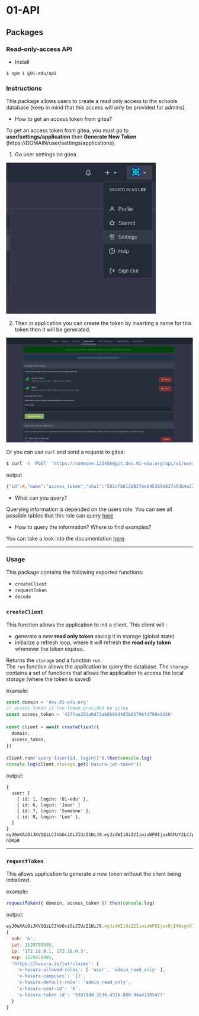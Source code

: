 # 01-API

## Packages

### Read-only-access API

- Install

```console
$ npm i @01-edu/api
```

### Instructions

This package allows users to create a read only access to the schools database (keep in mind that this access will only be provided for admins).

- How to get an access token from gitea?

To get an access token from gitea, you must go to **user/settings/application** then **Generate New Token** (https://DOMAIN/user/settings/applications).

1. Go user settings on gitea.

![instructions](./img/setting.png 'Instructions')

2. Then in application you can create the token by inserting a name for this token then it will be generated.

![instructions](./img/access_token.png 'Instructions')

Or you can use `curl` and send a request to gitea:

```sh
$ curl -X 'POST' 'https://someone:123456@git.dev.01-edu.org/api/v1/users/someone/tokens' -H 'accept: application/json' -H 'Content-Type: application/json' -d '{"name": "access_token"}'
```

output

```sh
{"id":4,"name":"access_token","sha1":"592cfb612d027eeb45359d837a93b4e22b5e1","token_last_eight":"e22bb5e1"}
```

- What can you query?

Querying information is depended on the users role. You can see all possible tables that this role can query [here](https://public.01-edu.org/docs/db/db-authorization)

- How to query the information? Where to find examples?

You can take a look into the documentation [here](https://public.01-edu.org/docs/db/graphql).

---

### **Usage**

This package contains the following exported functions:

- `createClient`
- `requestToken`
- `decode`

### `createClient`

This function allows the application to init a client. This client will :

- generate a new **read only token** saving it in storage (global state)
- initialize a refresh loop, where it will refresh the **read only token** whenever the token expires.

Returns the `storage` and a function `run`.\
The `run` function allows the application to query the database. The `storage` contains a set of functions that allows the application to access the local storage (where the token is saved)

example:

```js
const domain = 'dev.01-edu.org'
// access_token is the token provided by gitea
const access_token = '427faa391a0d73a68b69d4d3b65796fd798e9156'

const client = await createClient({
  domain,
  access_token,
})

client.run('query {user{id, login}}').then(console.log)
console.log(client.storage.get('hasura-jwt-token'))
```

output:

```console
{
  user: [
    { id: 1, login: '01-edu' },
    { id: 6, login: 'Joao' }
    { id: 7, login: 'Someone' },
    { id: 8, login: 'Lee' },
  ]
}
eyJ0eXAiOiJKV1QiLCJhbGciOiJIUzI1NiJ9.eyJzdWIiOiI2IiwiaWF0IjoxN1MzY2LCJpcCI6IjE3Mi4xOC4wLjEsIDE3Mi4xOC4wLjMiLCJleHAiOjE2MjkpbXMiOnsieC1oYXN1cmEtYWxsb3dlZC1yb2xlcyI6WyJ1c2VyIiwiYWRtaW5fcmVhZF9vbmx5Il0sI1kWx0LXJvbGUiOiJhZG1pbl9yZWFkX29ubHkiLCJ4LWhhc3VyYS11c2VyLWlkIjoiNiIsIngtaGFzdXJhLXRva2VuLWlkIjoiZjgzZmM2YTItZWFhNC00NDVmLTgyNmYtYTg1NTgzZjA1NWY3In19.HObIGivW31TOqFNlzu6VY7ACuTC5x0numm6-hOKp0
```

---

### `requestToken`

This allows application to generate a new token without the client being initialized.

example:

```js
requestToken({ domain, access_token }).then(console.log)
```

output:

```js
eyJ0eXAiOiJKV1QiLCJhbGciOiJIUzI1NiJ9.eyJzdWIiOiI2IiwiaWF0IjoxNjI4Nzg4OTk1LCJpcCI6IjE3Mi4xOC4wLjEsIDE3Mi4xOC4wLjMiLCJleHAiOjE2MjkyMjA5OTUsImh0dOi8vaGFzdXJhLmlvL2p3dC9jbGFpbXMiOnsieC1oYXN1cmEtYWxsb3dlZC1yb2xlcyI6WyJ1c2VyIiwiYyZWFkX29ubHkiLCJ4LWhhc3VyYS11c2VyLWlkIjoiNiIsIngtaGFzdXJhLXRva2VuLWlkIjoiNTM5NzBkZGItMmIzNi00OTFiLTgwMDMtOTRhZTExMDU0N2U3In19.p6HtlfClZUbLwgbwx8JJs_eSPzGOMEvC0uDDsXtA
{
  sub: '6',
  iat: 1628788995,
  ip: '172.18.0.1, 172.18.0.3',
  exp: 1629220995,
  'https://hasura.io/jwt/claims': {
    'x-hasura-allowed-roles': [ 'user', 'admin_read_only' ],
    'x-hasura-campuses': '{}',
    'x-hasura-default-role': 'admin_read_only',
    'x-hasura-user-id': '6',
    'x-hasura-token-id': '53970dd-2b36-491b-800-94ae1105477'
  }
}
```
